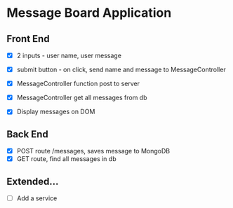 # Message Board Application

## Front End
- [x] 2 inputs - user name, user message
- [x] submit button - on click, send name and message to MessageController
- [x] MessageController function post to server
- [x] MessageController get all messages from db
- [x] Display messages on DOM


## Back End
- [x] POST route /messages, saves message to MongoDB
- [x] GET route, find all messages in db

## Extended...
- [ ] Add a service